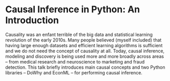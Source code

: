 # Causal Inference in Python: An Introduction

Causality was an enfant terrible of the big data and statistical learning revolution of the early 2010s. Many people believed (myself included) that having large enough datasets and efficient learning algorithms is sufficient and we do not need the concept of causality at all. Today, causal inference, modeling and discovery is being used more and more broadly across areas – from medical research and neuroscience to marketing and fraud detection. This talk briefly introduces main causal concepts and two Python libraries – DoWhy and EconML – for performing causal inference.
